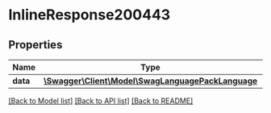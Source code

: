 # InlineResponse200443

## Properties
Name | Type | Description | Notes
------------ | ------------- | ------------- | -------------
**data** | [**\Swagger\Client\Model\SwagLanguagePackLanguage**](SwagLanguagePackLanguage.md) |  | [optional] 

[[Back to Model list]](../../README.md#documentation-for-models) [[Back to API list]](../../README.md#documentation-for-api-endpoints) [[Back to README]](../../README.md)

